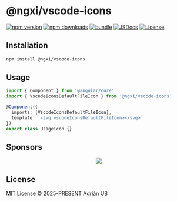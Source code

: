 # @ngxi/vscode-icons

[![npm version][npm-version-src]][npm-version-href]
[![npm downloads][npm-downloads-src]][npm-downloads-href]
[![bundle][bundle-src]][bundle-href]
[![JSDocs][jsdocs-src]][jsdocs-href]
[![License][license-src]][license-href]

## Installation

```sh
npm install @ngxi/vscode-icons
```

## Usage

```ts
import { Component } from '@angular/core'
import { VscodeIconsDefaultFileIcon } from '@ngxi/vscode-icons'

@Component({
  imports: [VscodeIconsDefaultFileIcon],
  template: `<svg vscodeIconsDefaultFileIcon></svg>`
})
export class UsageIcon {}
```

## Sponsors

<p align="center">
  <a href="https://cdn.jsdelivr.net/gh/adrian-ub/static/sponsors.svg">
    <img src='https://cdn.jsdelivr.net/gh/adrian-ub/static/sponsors.svg'/>
  </a>
</p>

## License

MIT License © 2025-PRESENT [Adrián UB](https://github.com/adrian-ub)

<!-- Badges -->

[npm-version-src]: https://img.shields.io/npm/v/@ngxi/vscode-icons?style=flat&colorA=080f12&colorB=1fa669
[npm-version-href]: https://npmjs.com/package/@ngxi/vscode-icons
[npm-downloads-src]: https://img.shields.io/npm/dm/@ngxi/vscode-icons?style=flat&colorA=080f12&colorB=1fa669
[npm-downloads-href]: https://npmjs.com/package/@ngxi/vscode-icons
[bundle-src]: https://img.shields.io/bundlephobia/minzip/@ngxi/vscode-icons?style=flat&colorA=080f12&colorB=1fa669&label=minzip
[bundle-href]: https://bundlephobia.com/result?p=@ngxi/vscode-icons
[license-src]: https://img.shields.io/npm/l/@ngxi/vscode-icons?style=flat&colorA=080f12&colorB=1fa669
[license-href]: https://github.com/adrian-ub/ngxi/blob/main/LICENSE
[jsdocs-src]: https://img.shields.io/badge/jsdocs-reference-080f12?style=flat&colorA=080f12&colorB=1fa669
[jsdocs-href]: https://www.jsdocs.io/package/@ngxi/vscode-icons
